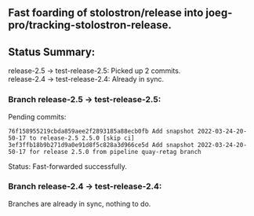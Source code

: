 ## Fast foarding of stolostron/release into joeg-pro/tracking-stolostron-release.

## Status Summary:

release-2.5 -> test-release-2.5: Picked up 2 commits.  
release-2.4 -> test-release-2.4: Already in sync.  

### Branch release-2.5 -> test-release-2.5:

Pending commits:

```
76f158955219cbda859aee2f2893185a88ecb0fb Add snapshot 2022-03-24-20-50-17 to release-2.5 2.5.0 [skip ci]
3ef3ffb18b9b271d9a0e91d8f5c828a3d966ce5d Add snapshot 2022-03-24-20-50-17 for release 2.5.0 from pipeline quay-retag branch
```

Status: Fast-forwarded successfully.

### Branch release-2.4 -> test-release-2.4:

Branches are already in sync, nothing to do.
